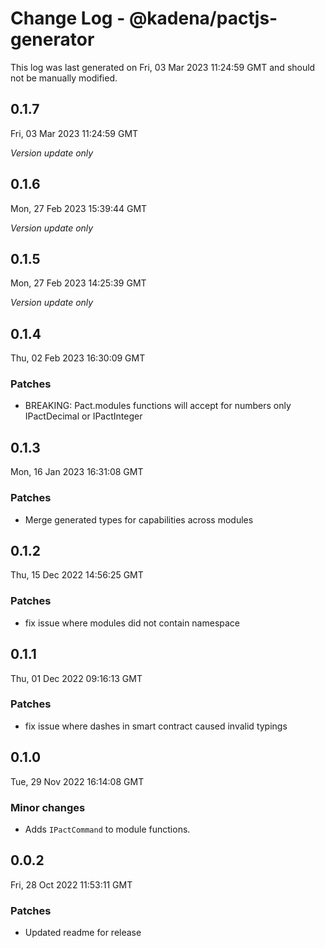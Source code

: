 # Change Log - @kadena/pactjs-generator

This log was last generated on Fri, 03 Mar 2023 11:24:59 GMT and should not be manually modified.

## 0.1.7
Fri, 03 Mar 2023 11:24:59 GMT

_Version update only_

## 0.1.6
Mon, 27 Feb 2023 15:39:44 GMT

_Version update only_

## 0.1.5
Mon, 27 Feb 2023 14:25:39 GMT

_Version update only_

## 0.1.4
Thu, 02 Feb 2023 16:30:09 GMT

### Patches

- BREAKING: Pact.modules functions will accept for numbers only IPactDecimal or IPactInteger

## 0.1.3
Mon, 16 Jan 2023 16:31:08 GMT

### Patches

- Merge generated types for capabilities across modules 

## 0.1.2
Thu, 15 Dec 2022 14:56:25 GMT

### Patches

- fix issue where modules did not contain namespace

## 0.1.1
Thu, 01 Dec 2022 09:16:13 GMT

### Patches

- fix issue where dashes in smart contract caused invalid typings

## 0.1.0
Tue, 29 Nov 2022 16:14:08 GMT

### Minor changes

- Adds `IPactCommand` to module functions.

## 0.0.2
Fri, 28 Oct 2022 11:53:11 GMT

### Patches

- Updated readme for release

